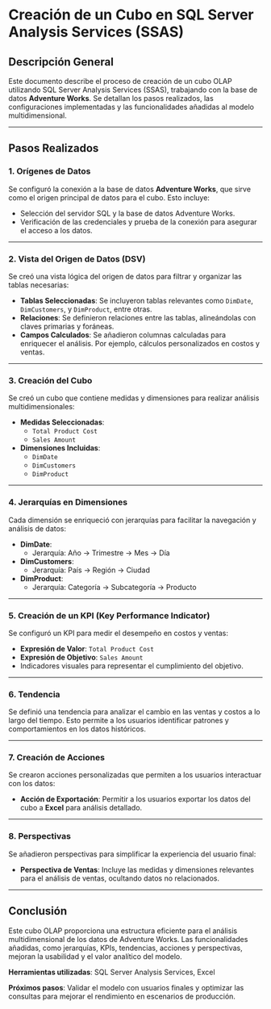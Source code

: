 # Creación de un Cubo en SQL Server Analysis Services (SSAS)

## Descripción General
Este documento describe el proceso de creación de un cubo OLAP utilizando SQL Server Analysis Services (SSAS), trabajando con la base de datos **Adventure Works**. Se detallan los pasos realizados, las configuraciones implementadas y las funcionalidades añadidas al modelo multidimensional.

---

## Pasos Realizados

### 1. **Orígenes de Datos**
Se configuró la conexión a la base de datos **Adventure Works**, que sirve como el origen principal de datos para el cubo. Esto incluye:
- Selección del servidor SQL y la base de datos Adventure Works.
- Verificación de las credenciales y prueba de la conexión para asegurar el acceso a los datos.

---

### 2. **Vista del Origen de Datos (DSV)**
Se creó una vista lógica del origen de datos para filtrar y organizar las tablas necesarias:
- **Tablas Seleccionadas**: Se incluyeron tablas relevantes como `DimDate`, `DimCustomers`, y `DimProduct`, entre otras.
- **Relaciones**: Se definieron relaciones entre las tablas, alineándolas con claves primarias y foráneas.
- **Campos Calculados**: Se añadieron columnas calculadas para enriquecer el análisis. Por ejemplo, cálculos personalizados en costos y ventas.

---

### 3. **Creación del Cubo**
Se creó un cubo que contiene medidas y dimensiones para realizar análisis multidimensionales:
- **Medidas Seleccionadas**:
  - `Total Product Cost`
  - `Sales Amount`
- **Dimensiones Incluidas**:
  - `DimDate`
  - `DimCustomers`
  - `DimProduct`

---

### 4. **Jerarquías en Dimensiones**
Cada dimensión se enriqueció con jerarquías para facilitar la navegación y análisis de datos:
- **DimDate**:
  - Jerarquía: Año → Trimestre → Mes → Día
- **DimCustomers**:
  - Jerarquía: País → Región → Ciudad
- **DimProduct**:
  - Jerarquía: Categoría → Subcategoría → Producto

---

### 5. **Creación de un KPI (Key Performance Indicator)**
Se configuró un KPI para medir el desempeño en costos y ventas:
- **Expresión de Valor**: `Total Product Cost`
- **Expresión de Objetivo**: `Sales Amount`
- Indicadores visuales para representar el cumplimiento del objetivo.

---

### 6. **Tendencia**
Se definió una tendencia para analizar el cambio en las ventas y costos a lo largo del tiempo. Esto permite a los usuarios identificar patrones y comportamientos en los datos históricos.

---

### 7. **Creación de Acciones**
Se crearon acciones personalizadas que permiten a los usuarios interactuar con los datos:
- **Acción de Exportación**: Permitir a los usuarios exportar los datos del cubo a **Excel** para análisis detallado.

---

### 8. **Perspectivas**
Se añadieron perspectivas para simplificar la experiencia del usuario final:
- **Perspectiva de Ventas**: Incluye las medidas y dimensiones relevantes para el análisis de ventas, ocultando datos no relacionados.

---

## Conclusión
Este cubo OLAP proporciona una estructura eficiente para el análisis multidimensional de los datos de Adventure Works. Las funcionalidades añadidas, como jerarquías, KPIs, tendencias, acciones y perspectivas, mejoran la usabilidad y el valor analítico del modelo.

**Herramientas utilizadas**: SQL Server Analysis Services, Excel

**Próximos pasos**: Validar el modelo con usuarios finales y optimizar las consultas para mejorar el rendimiento en escenarios de producción.

